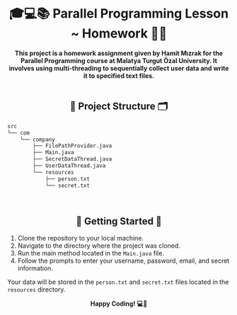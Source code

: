 <h1 align="center">🎓💻📚 Parallel Programming Lesson ~ Homework 👨‍💻</h1>

<div align="center">
    <strong>This project is a homework assignment given by Hamit Mızrak for the Parallel Programming course at Malatya Turgut Özal University. It involves using multi-threading to sequentially collect user data and write it to specified text files.</strong>
</div>
<br/>

<h2 align="center">📁 Project Structure 🗂️</h2>

```bash
src
└── com
    └── company
        ├── FilePathProvider.java
        ├── Main.java
        ├── SecretDataThread.java
        ├── UserDataThread.java
        └── resources
            ├── person.txt
            └── secret.txt
```


<br/>

<h2 align="center">🚀 Getting Started 🚀</h2>

1. Clone the repository to your local machine.
2. Navigate to the directory where the project was cloned.
3. Run the main method located in the `Main.java` file.
4. Follow the prompts to enter your username, password, email, and secret information.

Your data will be stored in the `person.txt` and `secret.txt` files located in the `resources` directory.

<div align="center">
    <strong>Happy Coding! 💻🎉</strong>
</div>

